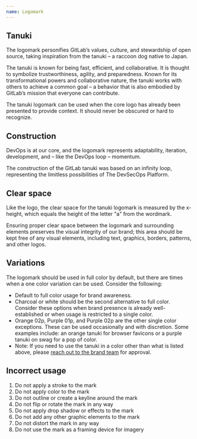 ```yaml
---
name: Logomark
---
```


## Tanuki

The logomark personifies GitLab’s values, culture, and stewardship of open source, taking inspiration from the tanuki – a raccoon dog native to Japan.

The tanuki is known for being fast, efficient, and collaborative. It is thought to symbolize trustworthiness, agility, and preparedness. Known for its transformational powers and collaborative nature, the tanuki works with others to achieve a common goal – a behavior that is also embodied by GitLab’s mission that everyone can contribute.

The tanuki logomark can be used when the core logo has already been presented to provide context. It should never be obscured or hard to recognize.

<figure-img label="Tanuki logomark sizing" src="/img/brand/tanuki-scalability.svg" width="720"></figure-img>

## Construction

DevOps is at our core, and the logomark represents adaptability, iteration, development, and – like the DevOps loop – momentum.

The construction of the GitLab tanuki was based on an infinity loop, representing the limitless possibilities of The DevSecOps Platform.

<figure-img label="Logomark construction" src="/img/brand/tanuki-construction.svg" width="480"></figure-img>

## Clear space

Like the logo, the clear space for the tanuki logomark is measured by the x-height, which equals the height of the letter "a" from the wordmark.

Ensuring proper clear space between the logomark and surrounding elements preserves the visual integrity of our brand; this area should be kept free of any visual elements, including text, graphics, borders, patterns, and other logos.

<figure-img label="Clear space around the logomark equal to the lowercase 'a' from the wordmark" src="/img/brand/tanuki-clearspace.svg" width="480"></figure-img>

## Variations

The logomark should be used in full color by default, but there are times when a one color variation can be used. Consider the following:

- Default to full color usage for brand awareness.
- Charcoal or white should be the second alternative to full color. Consider these options when brand presence is already well-established or when usage is restricted to a single color.
- Orange 02p, Purple 01p, and Purple 02p are the other single color exceptions. These can be used occasionally and with discretion. Some examples include: an orange tanuki for browser favicons or a purple tanuki on swag for a pop of color. 
- Note: If you need to use the tanuki in a color other than what is listed above, please [reach out to the brand team](https://handbook.gitlab.com/handbook/marketing/brand-and-product-marketing/design/#contacting-the-team) for approval. 


## Incorrect usage

<figure-img label="Logomark incorrect usage" src="/img/brand/tanuki-incorrect-usage.svg"></figure-img>

1. Do not apply a stroke to the mark
1. Do not apply color to the mark
1. Do not outline or create a keyline around the mark
1. Do not flip or rotate the mark in any way
1. Do not apply drop shadow or effects to the mark
1. Do not add any other graphic elements to the mark
1. Do not distort the mark in any way
1. Do not use the mark as a framing device for imagery
